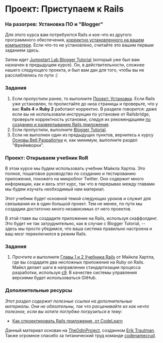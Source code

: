 # Проект: Приступаем к Rails

### На разогрев: Установка ПО и "Blogger"

Для этого курса вам потребуются Rails и кое-что из другого программного обеспечения, [корректно установленного на вашем компьютере](/basics-of-web-development/project-installations). Если что-то не установлено, считайте это вашим первым заданием здесь.

Затем идет [Jumpstart Lab Blogger Tutorial](http://tutorials.jumpstartlab.com/projects/blogger.html) (который уже был вам назначен в предыдущем курсе). Он, в действительности, сложнее нашего следующего проекта, и был вам дан для того, чтобы вы не расслаблялись по пути :)

### Задания

1. Если пропустили ранее, то выполните [Проект: Установки](/basics-of-web-development/project-installations). Если Rails уже установлен, то пролистайте до низа страницы и проверьте, что у вас **Rails 4** и **Ruby 2** работают корректно. В разделе говорится: даже если вы не использовали инструкции по установке от Railsbridge, проверьте корректность установки, следуя их рекомендациям [по созданию и развертыванию Rails приложения](http://docs.railsbridge.org/intro-to-rails/deploying_to_heroku).
2. Если пропустили, выполните [Blogger Tutorial](http://tutorials.jumpstartlab.com/projects/blogger.html).
3. Если не выполнен один из предыдущих пунктов, вернитесь к курсу [Основы Веб Разработки](/basics-of-web-development) и, как минимум, выполните раздел "Фреймворки".

### Проект: Открываем учебник RoR

В этом курсе мы будем использовать учебник Майкла Хартла. Это полное, пошаговое руководство по созданию и тестированию приложения, похожего на микроблог Twitter. Оно содержит много информации, как и весь этот курс, так что в перерывах между главами мы будем изучать необходимый нам материал.

Этот учебник будет основной темой следующих уроков и служит для связывания их в один большой проект. Тем не менее, по пути мы создадим достаточно много независимых от него проектов.

В этой главе вы создадите приложение на Rails, используя скаффолдинг. Это будет не так затруднительно, как в случае с Blogger Tutorial, -- здесь мы просто убедимся, что ваша система правильно настроена и ваш мозг переключился в режим Rails.

### Задания

1. Прочтите и выполните [Главы 1 и 2 Учебника Rails](https://ddagar.gitbooks.io/web-method/content/vvedenie_v_rails) от Майкла Хартла, где вы создадите два несложных приложения на Ruby on Rails. Майкл делает шаги в направлении стандартизации процесса разработки, используя [c9](https://c9.io/). В качестве системы управления версиями будет использоваться GitHub.

### Дополнительные ресурсы

_Этот раздел содержит полезные ссылки на дополнительные материалы. Они не обязательны, так что расценивайте их как нечто полезное, если вы хотите поглубже погрузиться в тему:_

- [Как спроектировать Rails приложение, от CodeLearn](http://www.codelearn.org/ruby-on-rails-tutorial/design-rails-app)

<p class="source">Данный материал основан на <a href="https://github.com/TheOdinProject">TheOdinProject</a>, созданном <a href="https://github.com/eriktrautman">Erik Trautman</a>. Также огромное спасибо за титанический труд команде <a href="https://github.com/codenamecrud/curriculum">codenamecrud</a>.</p>